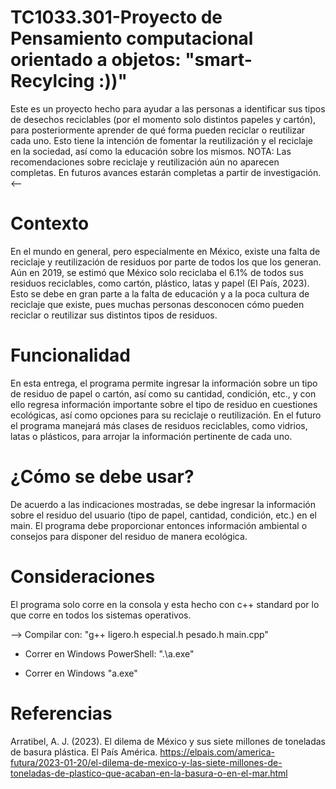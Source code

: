 # TC1033.301-Proyecto de Pensamiento computacional orientado a objetos: "smart-Recylcing :))"
Este es un proyecto hecho para ayudar a las personas a identificar sus tipos de desechos reciclables (por el momento solo distintos papeles y cartón), para posteriormente aprender de qué forma pueden reciclar o reutilizar cada uno. Esto tiene la intención de fomentar la reutilización y el reciclaje en la sociedad, así como la educación sobre los mismos.
NOTA: Las recomendaciones sobre reciclaje y reutilización aún no aparecen completas. En futuros avances estarán completas a partir de investigación.<--

# Contexto
En el mundo en general, pero especialmente en México, existe una falta de reciclaje y reutilización de residuos por parte de todos los que los generan. Aún en 2019, se estimó que México solo reciclaba el 6.1% de todos sus residuos reciclables, como cartón, plástico, latas y papel (El País, 2023). Esto se debe en gran parte a la falta de educación y a la poca cultura de reciclaje que existe, pues muchas personas desconocen cómo pueden reciclar o reutilizar sus distintos tipos de residuos.

# Funcionalidad
En esta entrega, el programa permite ingresar la información sobre un tipo de residuo de papel o cartón, así como su cantidad, condición, etc., y con ello regresa información importante sobre el tipo de residuo en cuestiones ecológicas, así como opciones para su reciclaje o reutilización. 
En el futuro el programa manejará más clases de residuos reciclables, como vidrios, latas o plásticos, para arrojar la información pertinente de cada uno.

# ¿Cómo se debe usar?
De acuerdo a las indicaciones mostradas, se debe ingresar la información sobre el residuo del usuario (tipo de papel, cantidad, condición, etc.) en el main. El programa debe proporcionar entonces información ambiental o consejos para disponer del residuo de manera ecológica.

# Consideraciones
El programa solo corre en la consola y esta hecho con c++ standard por lo que corre en todos los sistemas operativos.

--> Compilar con: "g++ ligero.h especial.h pesado.h main.cpp"

+ Correr en Windows PowerShell: ".\a.exe"

+ Correr en Windows "a.exe"

# Referencias
Arratibel, A. J. (2023). El dilema de México y sus siete millones de toneladas de basura plástica. El País América. https://elpais.com/america-futura/2023-01-20/el-dilema-de-mexico-y-las-siete-millones-de-toneladas-de-plastico-que-acaban-en-la-basura-o-en-el-mar.html
